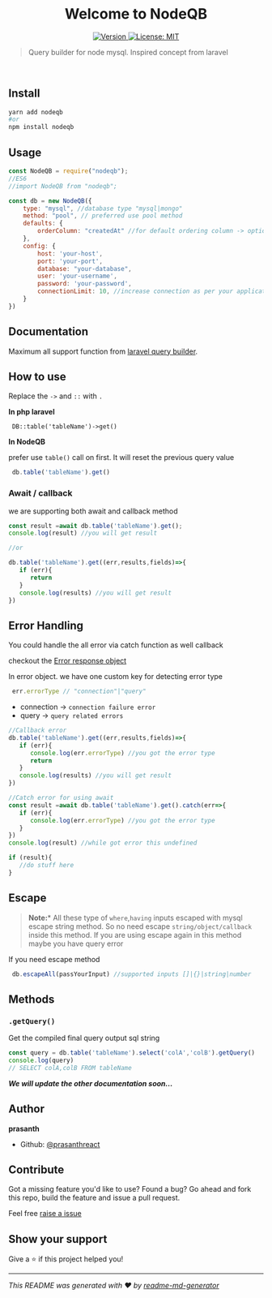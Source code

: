 <h1 align="center" style="margin-top:50px">Welcome to NodeQB </h1>
<p align="center" >
  <a href="https://www.npmjs.com/package/nodeqb" target="_blank">
    <img alt="Version" src="https://img.shields.io/npm/v/nodeqb.svg">
  </a>
  <a href="#" target="_blank">
    <img alt="License: MIT" src="https://img.shields.io/badge/License-MIT-yellow.svg" />
  </a>
</p>

> Query builder for node mysql. Inspired concept from laravel

<br/>

## Install

```sh
yarn add nodeqb
#or
npm install nodeqb
```


## Usage

```javascript
const NodeQB = require("nodeqb");
//ES6
//import NodeQB from "nodeqb";

const db = new NodeQB({
    type: "mysql", //database type "mysql|mongo" 
    method: "pool", // preferred use pool method
    defaults: {
        orderColumn: "createdAt" //for default ordering column -> optional
    },
    config: {
        host: 'your-host',
        port: 'your-port',
        database: "your-database",
        user: 'your-username',
        password: 'your-password',
        connectionLimit: 10, //increase connection as per your application
    }
})

```

## Documentation

Maximum all support function from [laravel query builder](https://laravel.com/docs/8.x/queries). 

## How to use 

Replace the `->` and `::` with `.`

**In php laravel** 
```phpt
 DB::table('tableName')->get()
```

**In NodeQB** 

prefer use `table()` call on first. It will reset the previous query value

```javascript
 db.table('tableName').get()
```

### Await / callback
we are supporting both await and callback method
```javascript
const result =await db.table('tableName').get();
console.log(result) //you will get result 

//or

db.table('tableName').get((err,results,fields)=>{
   if (err){
      return
   }
   console.log(results) //you will get result
})
```

## Error Handling
You could handle the all error via catch function as well callback

checkout the [Error response object](https://www.npmjs.com/package/mysql#error-handling)

In error object. we have one custom key for detecting error type
```javascript
 err.errorType // "connection"|"query" 
```
* connection -> `connection failure error`
* query      -> `query related errors`

```javascript
//Callback error
db.table('tableName').get((err,results,fields)=>{
   if (err){  
      console.log(err.errorType) //you got the error type
      return
   }
   console.log(results) //you will get result
})

//Catch error for using await
const result =await db.table('tableName').get().catch(err=>{
   if (err){
      console.log(err.errorType) //you got the error type
   }
})
console.log(result) //while got error this undefined

if (result){
   //do stuff here
}
```

## Escape 

>**Note:*** 
All these type of `where`,`having` inputs escaped with mysql escape string method. So no need escape `string/object/callback` inside this method. 
> If you are using escape again in this method maybe you have query error

If you need escape method
```javascript
 db.escapeAll(passYourInput) //supported inputs []|{}|string|number
```



## Methods

### **`.getQuery()`**

Get the compiled final query output sql string
```javascript
const query = db.table('tableName').select('colA','colB').getQuery()
console.log(query) 
// SELECT colA,colB FROM tableName
```


***We will update the other documentation soon...***

## Author

 **prasanth**

* Github: [@prasanthreact](https://github.com/prasanthreact)

## Contribute
Got a missing feature you'd like to use? Found a bug? Go ahead and fork this repo, build the feature and issue a pull request.

Feel free [raise a issue](https://github.com/prasanthreact/nodeqb/issues)

## Show your support

Give a ⭐️ if this project helped you!

***
_This README was generated with ❤️ by [readme-md-generator](https://github.com/kefranabg/readme-md-generator)_
